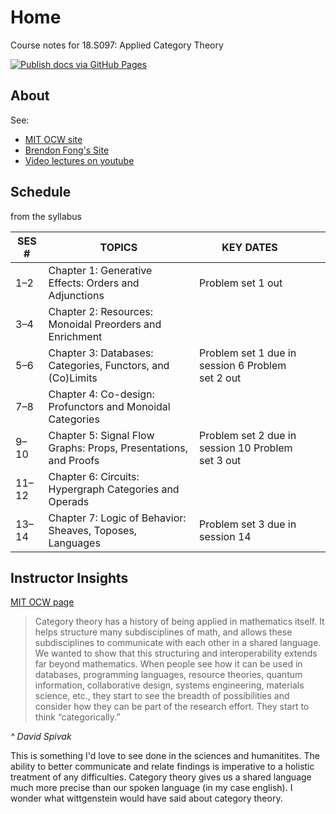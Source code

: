# Home
Course notes for 18.S097: Applied Category Theory

[![Publish docs via GitHub Pages](https://github.com/sblack4/18-s097-applied-category-theory-january-iap-2019/workflows/Publish%20docs%20via%20GitHub%20Pages/badge.svg?branch=master)](https://github.com/sblack4/18-s097-applied-category-theory-january-iap-2019/actions)

## About 
See:

- [MIT OCW site](https://ocw.mit.edu/courses/mathematics/18-s097-applied-category-theory-january-iap-2019/index.htm) 
- [Brendon Fong's Site](http://brendanfong.com/7sketches.html) 
- [Video lectures on youtube](https://www.youtube.com/user/youdsp/playlists) 

## Schedule
from the syllabus

| SES # | TOPICS                                                          | KEY DATES                                         |   |   |
|-------|-----------------------------------------------------------------|---------------------------------------------------|---|---|
| 1–2   | Chapter 1: Generative Effects: Orders and Adjunctions           | Problem set 1 out                                 |   |   |
| 3–4   | Chapter 2: Resources: Monoidal Preorders and Enrichment         |                                                   |   |   |
| 5–6   | Chapter 3: Databases: Categories, Functors, and (Co)Limits      | Problem set 1 due in session 6 Problem set 2 out  |   |   |
| 7–8   | Chapter 4: Co-design: Profunctors and Monoidal Categories       |                                                   |   |   |
| 9–10  | Chapter 5: Signal Flow Graphs: Props, Presentations, and Proofs | Problem set 2 due in session 10 Problem set 3 out |   |   |
| 11–12 | Chapter 6: Circuits: Hypergraph Categories and Operads          |                                                   |   |   |
| 13–14 | Chapter 7: Logic of Behavior: Sheaves, Toposes, Languages       | Problem set 3 due in session 14                   |   |   |

## Instructor Insights
[MIT OCW page](https://ocw.mit.edu/courses/mathematics/18-s097-applied-category-theory-january-iap-2019/instructor-insights/)

> Category theory has a history of being applied in mathematics itself. It helps structure many subdisciplines of math, and allows these subdisciplines to communicate with each other in a shared language. We wanted to show that this structuring and interoperability extends far beyond mathematics. When people see how it can be used in databases, programming languages, resource theories, quantum information, collaborative design, systems engineering, materials science, etc., they start to see the breadth of possibilities and consider how they can be part of the research effort. They start to think “categorically.”

_^ David Spivak_

This is something I'd love to see done in the sciences and humanitites.
The ability to better communicate and relate findings is imperative to a holistic treatment of any difficulties.
Category theory gives us a shared language much more precise than our spoken language (in my case english).
I wonder what wittgenstein would have said about category theory. 
